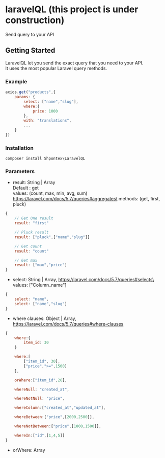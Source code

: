 # laravelQL (this project is under construction)
Send query to your API

## Getting Started
LaravelQL let you send the exact query that you need to your API.\
It uses the most popular Laravel query methods.
### Example
```js
axios.get("products",{
    params: {
        select: ["name","slug"],
        where:{
            price: 1000
        },
        with: "translations",
        ...
    }
})
```
### Installation
```
composer install Shpontex\LaravelQL
```

### Parameters
* result: String | Array\
 Default : get\
 values: (count, max, min, avg, sum) https://laravel.com/docs/5.7/queries#aggregates\
 methods: (get, first, pluck)
```js
{
    // Get One result
    result: "first"

    // Pluck result
    result: ["pluck",["name","slug"]]

    // Get count
    result: "count"

    // Get max
    result: ["max","price"]
}
```
* select: String | Array, https://laravel.com/docs/5.7/queries#selects\
values: ["Column_name"]
```js
{
    select: "name",
    select: ["name","slug"]
}
```
* where clauses: Object | Array, https://laravel.com/docs/5.7/queries#where-clauses
```js
{
    where:{
        item_id: 30
    }

    where:[
        ["item_id", 30],
        ["price",">=",1500]
    ],

    orWhere:["item_id",20],

    whereNull: "created_at",

    whereNotNull: "price",

    whereColumn:["created_at","updated_at"],

    whereBetween:["price",[2000,2500]],

    whereNotBetween:["price",[1000,1500]],

    whereIn:["id",[1,4,5]]
}
```
* orWhere: Array

